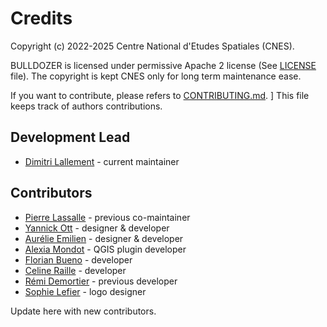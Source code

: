 # Credits

Copyright (c) 2022-2025 Centre National d'Etudes Spatiales (CNES).

BULLDOZER is licensed under permissive Apache 2 license (See [LICENSE](LICENSE) file).
The copyright is kept CNES only for long term maintenance ease.

If you want to contribute, please refers to [CONTRIBUTING.md](CONTRIBUTING.md).
]
This file keeps track of authors contributions.

## Development Lead

* [Dimitri Lallement](mailto:dimitri.lallement@cnes.fr) - current maintainer

## Contributors
* [Pierre Lassalle](mailto:pierre.lassalle@cnes.fr) - previous co-maintainer
* [Yannick Ott](mailto:yannick.ott@thalesgroup.com) - designer & developer 
* [Aurélie Emilien](mailto:aurelie.emilien@thalesgroup.com) - designer & developer
* [Alexia Mondot](mailto:alexia.mondot@thalesgroup.com) - QGIS plugin developer
* [Florian Bueno](mailto:florian.bueno@thalesgroup.com) - developer
* [Celine Raille](mailto:celine.raille@thalesgroup.com) - developer
* [Rémi Demortier](mailto:remi.demortier@thalesgroup.com) - previous developer
* [Sophie Lefier](mailto:slefier.anim@gmail.com) - logo designer

Update here with new contributors.
